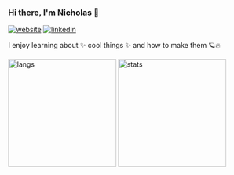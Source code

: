 ### Hi there, I'm Nicholas 🚀

[![website](https://img.shields.io/badge/website-000000?style=for-the-badge&logo=About.me&logoColor=white)](https://nicholasle.me)
[![linkedin](https://img.shields.io/badge/LinkedIn-0077B5?style=for-the-badge&logo=linkedin&logoColor=white)](https://linkedin.com/in/nicholasle04)


I enjoy learning about ✨ cool things ✨ and how to make them 🪐🔥

<a href="https://google.com"><img src="https://github-readme-stats.vercel.app/api/top-langs/?username=nicholasle04&size_weight=0&count_weight=1&theme=transparent&count=3" alt="langs" height="220"/></a>
<a href="https://google.com"><img src="https://github-profile-summary-cards.vercel.app/api/cards/profile-details?username=nicholasle04&theme=transparent" alt="stats" height="220"/></a>

<!--
**NicholasLe04/NicholasLe04** is a ✨ _special_ ✨ repository because its `README.md` (this file) appears on your GitHub profile.

Here are some ideas to get you started:

- 🔭 I’m currently working on ...
- 🌱 I’m currently learning ...
- 👯 I’m looking to collaborate on ...
- 🤔 I’m looking for help with ...
- 💬 Ask me about ...
- 📫 How to reach me: ...
- 😄 Pronouns: ...
- ⚡ Fun fact: ...
-->
